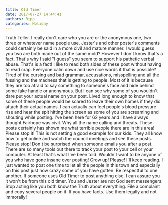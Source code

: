 ```yaml
---
title: Old Timer
date: 2017-07-27 14:44:41
authors: Ripp
categories: Holiday
---
```


 Truth Teller.  I really don't care who you are or the anonymous one, two three or whatever name people use. Jester's and other poster's comments could certainly be said in a more civil and mature manner. I would guess you two are both made out of the same mold? However I don't know that's a fact.  That's why I said "I guess" you seem to support his pathetic verbal abuse. That's is a fact!  I like to read both sides of these post without having to read crap. Everyone calm down and use nice words if that is possible?  Tired of the cursing and bad grammar, accusations, misspelling and all the fussing and the madness that is getting to people. Most of it is because they are too afraid to say something to someone's face and hide behind some fake handle or anonymous.  But I can see why some of you wouldn't dare put your actual name on your post. Lived long enough to know that some of these people would be scared to leave their own homes if they did attach their actual names. I can actually can feel people's blood pressure rise and hear the spit hitting the screen as some of you are screaming and shouting while posting. I've been here for 62 years and I have always thought Fairhope was civil. Why all the name calling and threats. These posts certainly has shown me what terrible people there are in this area!  Please stop it! This is not setting a good example for our kids. They all know how to get online and watch the council meetings and see these posts. Please stop!  Don't be surprised when someone emails you after a post. There are so many tools out there to track your post to your cell or your computer. At least that's what I've been told. Wouldn't want to be anyone of you who have gone insane over posting! Grow up!  Please!  I'll keep reading. I just wanted to post one time to let all the people in this town and especially on this post just how crazy some of you have gotten. Be respectful to one another. If someone uses Old Timer to post anything else. I can assure you it won't be from this old timer. You and Jester are not God sent messengers. Stop acting like you both know the Truth about everything. File a complaint and copy several people on it. If you have facts. Use them legally and not immorally!